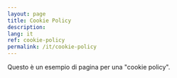 ```yaml
---
layout: page
title: Cookie Policy
description:
lang: it
ref: cookie-policy
permalink: /it/cookie-policy
---
```


Questo è un esempio di pagina per una "cookie policy".
